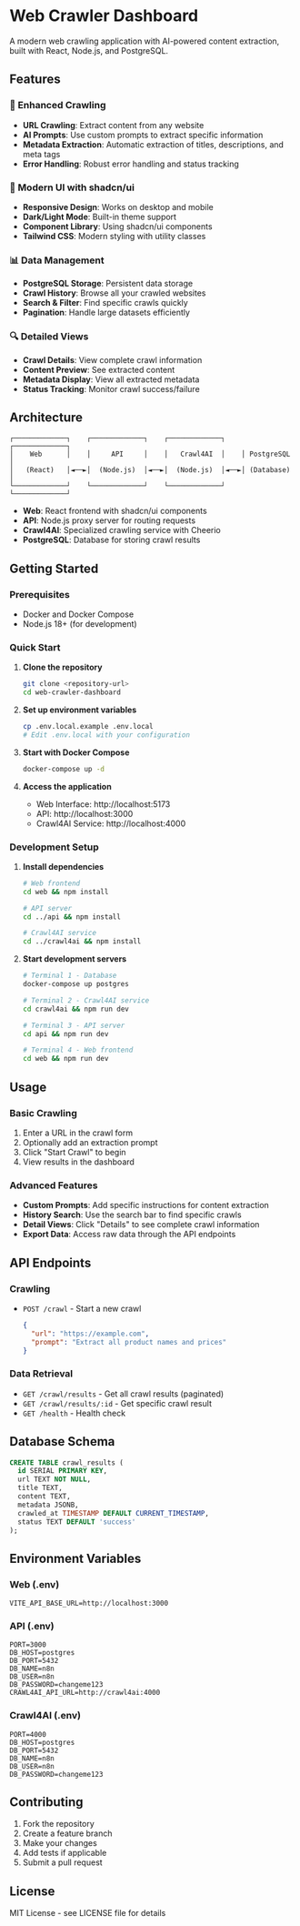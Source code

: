 # Web Crawler Dashboard

A modern web crawling application with AI-powered content extraction, built with React, Node.js, and PostgreSQL.

## Features

### 🚀 Enhanced Crawling
- **URL Crawling**: Extract content from any website
- **AI Prompts**: Use custom prompts to extract specific information
- **Metadata Extraction**: Automatic extraction of titles, descriptions, and meta tags
- **Error Handling**: Robust error handling and status tracking

### 🎨 Modern UI with shadcn/ui
- **Responsive Design**: Works on desktop and mobile
- **Dark/Light Mode**: Built-in theme support
- **Component Library**: Using shadcn/ui components
- **Tailwind CSS**: Modern styling with utility classes

### 📊 Data Management
- **PostgreSQL Storage**: Persistent data storage
- **Crawl History**: Browse all your crawled websites
- **Search & Filter**: Find specific crawls quickly
- **Pagination**: Handle large datasets efficiently

### 🔍 Detailed Views
- **Crawl Details**: View complete crawl information
- **Content Preview**: See extracted content
- **Metadata Display**: View all extracted metadata
- **Status Tracking**: Monitor crawl success/failure

## Architecture

```
┌─────────────┐    ┌─────────────┐    ┌─────────────┐    ┌─────────────┐
│    Web      │    │     API     │    │   Crawl4AI  │    │ PostgreSQL  │
│   (React)   │◄──►│  (Node.js)  │◄──►│  (Node.js)  │◄──►│ (Database)  │
└─────────────┘    └─────────────┘    └─────────────┘    └─────────────┘
```

- **Web**: React frontend with shadcn/ui components
- **API**: Node.js proxy server for routing requests
- **Crawl4AI**: Specialized crawling service with Cheerio
- **PostgreSQL**: Database for storing crawl results

## Getting Started

### Prerequisites
- Docker and Docker Compose
- Node.js 18+ (for development)

### Quick Start

1. **Clone the repository**
   ```bash
   git clone <repository-url>
   cd web-crawler-dashboard
   ```

2. **Set up environment variables**
   ```bash
   cp .env.local.example .env.local
   # Edit .env.local with your configuration
   ```

3. **Start with Docker Compose**
   ```bash
   docker-compose up -d
   ```

4. **Access the application**
   - Web Interface: http://localhost:5173
   - API: http://localhost:3000
   - Crawl4AI Service: http://localhost:4000

### Development Setup

1. **Install dependencies**
   ```bash
   # Web frontend
   cd web && npm install

   # API server
   cd ../api && npm install

   # Crawl4AI service
   cd ../crawl4ai && npm install
   ```

2. **Start development servers**
   ```bash
   # Terminal 1 - Database
   docker-compose up postgres

   # Terminal 2 - Crawl4AI service
   cd crawl4ai && npm run dev

   # Terminal 3 - API server
   cd api && npm run dev

   # Terminal 4 - Web frontend
   cd web && npm run dev
   ```

## Usage

### Basic Crawling
1. Enter a URL in the crawl form
2. Optionally add an extraction prompt
3. Click "Start Crawl" to begin
4. View results in the dashboard

### Advanced Features
- **Custom Prompts**: Add specific instructions for content extraction
- **History Search**: Use the search bar to find specific crawls
- **Detail Views**: Click "Details" to see complete crawl information
- **Export Data**: Access raw data through the API endpoints

## API Endpoints

### Crawling
- `POST /crawl` - Start a new crawl
  ```json
  {
    "url": "https://example.com",
    "prompt": "Extract all product names and prices"
  }
  ```

### Data Retrieval
- `GET /crawl/results` - Get all crawl results (paginated)
- `GET /crawl/results/:id` - Get specific crawl result
- `GET /health` - Health check

## Database Schema

```sql
CREATE TABLE crawl_results (
  id SERIAL PRIMARY KEY,
  url TEXT NOT NULL,
  title TEXT,
  content TEXT,
  metadata JSONB,
  crawled_at TIMESTAMP DEFAULT CURRENT_TIMESTAMP,
  status TEXT DEFAULT 'success'
);
```

## Environment Variables

### Web (.env)
```
VITE_API_BASE_URL=http://localhost:3000
```

### API (.env)
```
PORT=3000
DB_HOST=postgres
DB_PORT=5432
DB_NAME=n8n
DB_USER=n8n
DB_PASSWORD=changeme123
CRAWL4AI_API_URL=http://crawl4ai:4000
```

### Crawl4AI (.env)
```
PORT=4000
DB_HOST=postgres
DB_PORT=5432
DB_NAME=n8n
DB_USER=n8n
DB_PASSWORD=changeme123
```

## Contributing

1. Fork the repository
2. Create a feature branch
3. Make your changes
4. Add tests if applicable
5. Submit a pull request

## License

MIT License - see LICENSE file for details